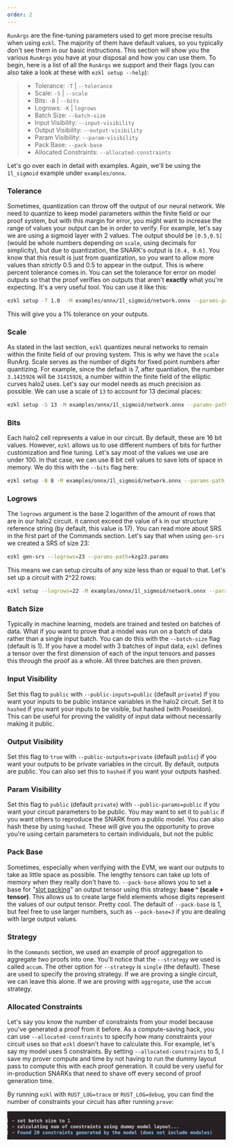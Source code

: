 ```yaml
---
order: 2
---
```


`RunArgs` are the fine-tuning parameters used to get more precise results when using `ezkl`. The majority of them have default values, so you typically don't see them in our basic instructions. This section will show you the various `RunArgs` you have at your disposal and how you can use them. To begin, here is a list of all the `RunArgs` we support and their flags (you can also take a look at these with `ezkl setup --help`):

> - Tolerance: `-T` | `--tolerance`
> - Scale: `-S` | `--scale`
> - Bits: `-B` | `--bits`
> - Logrows: `-K` | `logrows`
> - Batch Size: `--batch-size`
> - Input Visibility: `--input-visibility`
> - Output Visibility: `--output-visibility`
> - Param Visibility: `--param-visibility`
> - Pack Base: `--pack-base`
> - Allocated Constraints: `--allocated-constraints`

Let's go over each in detail with examples. Again, we'll be using the `1l_sigmoid` example under `examples/onnx`. 

### Tolerance

Sometimes, quantization can throw off the output of our neural network. We need to quantize to keep model parameters within the finite field or our proof system, but with this margin for error, you might want to increase the range of values your output can be in order to verify. For example, let's say we are using a sigmoid layer with 2 values. The output should be `[0.5,0.5]` (would be whole numbers depending on `scale`, using decimals for simplicity), but due to quantization, the SNARK's output is `[0.4, 0.6]`. You know that this result is just from quantization, so you want to allow more values than *strictly* 0.5 and 0.5 to appear in the output. This is where percent tolerance comes in. You can set the tolerance for error on model outputs so that the proof verifies on outputs that aren't **exactly** what you're expecting. It's a very useful tool. You can use it like this:

```bash
ezkl setup -T 1.0  -M examples/onnx/1l_sigmoid/network.onnx --params-path kzg.params --vk-path vk.key --pk-path pk.key --circuit-params-path circuit.params
```

This will give you a 1% tolerance on your outputs. 

### Scale

As stated in the last section, `ezkl` quantizes neural networks to remain within the finite field of our proving system. This is why we have the `scale` RunArg. Scale serves as the number of digits for fixed point numbers after quantizing. For example, since the default is 7, after quantiation, the number `3.1415926` will be `31415926`, a number within the finite field of the elliptic curves halo2 uses. Let's say our model needs as much precision as possible. We can use a scale of  `13` to account for 13 decimal places:

```bash
ezkl setup -S 13 -M examples/onnx/1l_sigmoid/network.onnx --params-path kzg.params --vk-path vk.key --pk-path pk.key --circuit-params-path circuit.params
```

### Bits

Each halo2 cell represents a value in our circuit. By default, these are 16 bit values. However, `ezkl` allows us to use different numbers of bits for further customization and fine tuning. Let's say most of the values we use are under 100. In that case, we can use 8 bit cell values to save lots of space in memory. We do this with the `--bits` flag here:

```bash
ezkl setup -B 8 -M examples/onnx/1l_sigmoid/network.onnx --params-path kzg.params --vk-path vk.key --pk-path pk.key --circuit-params-path circuit.params
```

### Logrows

The `logrows` argument is the base 2 logarithm of the amount of rows that are in our halo2 circuit. it cannot exceed the value of `k` in our structure reference string (by default, this value is 17). You can read more about SRS in the first part of the Commands section. Let's say that when using `gen-srs` we created a SRS of size 23:

```bash
ezkl gen-srs --logrows=23 --params-path=kzg23.params
```

 This means we can setup circuits of any size less than or equal to that. Let's set up a circuit with 2^22 rows:

```bash
ezkl setup --logrows=22 -M examples/onnx/1l_sigmoid/network.onnx --params-path kzg23.params --vk-path vk.key --pk-path pk.key --circuit-params-path circuit.params
```

### Batch Size

Typically in machine learning, models are trained and tested on batches of data. What if you want to prove that a model was run on a batch of data rather than a single input batch. You can do this with the `--batch-size` flag (default is 1). If you have a model with 3 batches of input data, `ezkl` defines a tensor over the first dimension of each of the input tensors and passes this through the proof as a whole. All three batches are then proven. 

### Input Visibility

Set this flag to `public` with `--public-inputs=public` (default `private`) if you want your inputs to be public instance variables in the halo2 circuit. Set it to `hashed` if you want your inputs to be visible, but hashed (with Poseidon). This can be useful for proving the validity of input data without necessarily making it public. 

### Output Visibility

Set this flag to `true` with `--public-outputs=private` (default `public`) if you want your outputs to be private variables in the circuit. By default, outputs are public. You can also set this to `hashed` if you want your outputs hashed.

### Param Visibility

Set this flag to `public` (default `private`) with `--public-params=public` if you want your circuit parameters to be public. You may want to set it to `public` if you want others to reproduce the SNARK from a public model. You can also hash these by using `hashed`. These will give you the opportunity to prove you're using certain parameters to certain individuals, but not the public

### Pack Base

Sometimes, especially when verifying with the EVM, we want our outputs to take as little space as possible. The lengthy tensors can take up lots of memory when they really don't have to. `--pack-base` allows you to set a base for "[slot packing](https://fravoll.github.io/solidity-patterns/tight_variable_packing.html)" an output tensor using this strategy: **base ^ (scale + tensor)**. This allows us to create large field elements whose digits represent the values of our output tensor. Pretty cool. The default of `--pack-base` is 1, but feel free to use larger numbers, such as `--pack-base=3` if you are dealing with large output values.

### Strategy

In the `Commands` section, we used an example of proof aggregation to aggregate two proofs into one. You'll notice that the `--strategy` we used is called `accum`. The other option for `--strategy` is `single` (the default). These are used to specify the proving strategy. If we are proving a single circuit, we can leave this alone. If we are proving with `aggregate`, use the `accum` strategy.

### Allocated Constraints

Let's say you know the number of constraints from your model because you've generated a proof from it before. As a compute-saving hack, you can use `--allocated-constraints` to specify how many constraints your circuit uses so that `ezkl` doesn't have to calculate this. For example, let's say my model uses 5 constraints. By setting `--allocated-constraints` to 5, I save my prover compute and time by not having to run the dummy layout pass to compute this with each proof generation. It could be very useful for in-production SNARKs that need to shave off every second of proof generation time.

By running `ezkl` with `RUST_LOG=trace` or `RUST_LOG=debug`, you can find the number of constraints your circuit has after running `prove`:

![img](../assets/constraints.png)
